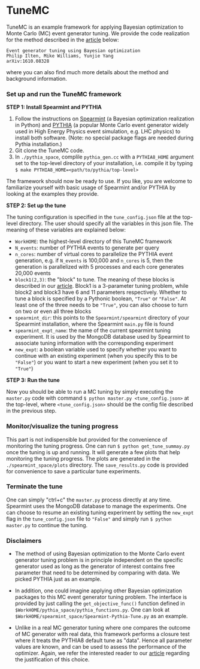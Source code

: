 TuneMC
=====================================================

TuneMC is an example framework for applying Bayesian optimization to Monte Carlo (MC) event generator tuning. We provide the code realization for the method described in the [article](https://arxiv.org/abs/1610.08328) below:

    Event generator tuning using Bayesian optimization
    Philip Ilten, Mike Williams, Yunjie Yang
    arXiv:1610.08328

where you can also find much more details about the method and background information.

### Set up and run the TuneMC framework

**STEP 1: Install Spearmint and PYTHIA**

1. Follow the instructions on [Spearmint](https://github.com/HIPS/Spearmint) (a Bayesian optimization realization in Python) and [PYTHIA](http://home.thep.lu.se/Pythia/) (a popular Monte Carlo event generator widely used in High Energy Physics event simulation, e.g. LHC physics) to install both software. (Note: no special package flags are needed during Pythia installation.) 
2. Git clone the TuneMC code. 
3. In `./pythia_space`, complile `pythia_gen.cc` with a `PYTHIA8_HOME` argument set to the top-level directory of your installation, i.e. compile it by typing `$ make PYTHIA8_HOME=<path/to/pythia/top-level>` 

The framework should now be ready to use. If you like, you are welcome to familiarize yourself with basic usage of Spearmint and/or PYTHIA by looking at the examples they provide.

**STEP 2: Set up the tune**

The tuning configuration is specified in the `tune_config.json` file at the top-level directory. The user should specify all the variables in this json file. The meaning of these variables are explained below: 

- `WorkHOME`: the highest-level directory of this TuneMC framework 
- `N_events`: number of PYTHIA events to generate per query 
- `n_cores`: number of virtual cores to parallelize the PYTHIA event generation, e.g. if `N_events` is 100,000 and `n_cores` is 5, then the generation is parallelized with 5 processes and each core generates 20,000 events 
- `block1(2,3)`: the "block" to tune. The meaning of these blocks is described in our [article](https://arxiv.org/abs/1610.08328). Block1 is a 3-parameter tuning problem, while block2 and block3 have 6 and 11 parameters respectively. Whether to tune a block is specified by a Pythonic boolean, `"True"` or `"False"`. At least one of the three needs to be `"True"`, you can also choose to turn on two or even all three blocks 
- `spearmint_dir`: this points to the `Spearmint/spearmint` directory of your Spearmint installation, where the Spearmint `main.py` file is found 
- `spearmint_expt_name`: the name of the current spearmint tuning experiment. It is used by the MongoDB database used by Spearmint to associate tuning information with the corresponding experiment 
- `new_expt`: a boolean variable used to specify whether you want to continue with an existing experiment (when you specify this to be `"False"`) or you want to start a new experiment (when you set it to `"True"`) 

**STEP 3: Run the tune**

Now you should be able to run a MC tuning by simply executing the `master.py` code with command `$ python master.py <tune_config.json>` at the top-level, where `<tune_config.json>` should be the config file described in the previous step. 

### Monitor/visualize the tuning progress
This part is not indispensible but provided for the convenience of monitoring the tuning progress. One can run `$ python get_tune_summay.py` once the tuning is up and running. It will generate a few plots that help monitoring the tuning progress. The plots are generated in the `./spearmint_space/plots` directory. The `save_results.py` code is provided for convenience to save a particular tune experiments.

### Terminate the tune
One can simply "ctrl+c" the `master.py` process directly at any time. Spearmint uses the MongoDB database to manage the experiments. One can choose to resume an existing tuning experiment by setting the `new_expt` flag in the `tune_config.json` file to `"False"` and simply run `$ python master.py` to continue the tuning.

 
### Disclaimers

-  The method of using Bayesian optimization to the Monte Carlo event generator tuning problem is in principle independent on the specific generator used as long as the generator of interest contains free parameter that need to be determined by comparing with data. We picked PYTHIA just as an example. 

- In addition, one could imagine applying other Bayesian optimization packages to this MC event generator tuning problem. The interface is provided by just calling the `get_objective_func()` function defined in `$WorkHOME/pythia_space/pythia_functions.py`. One can look at `$WorkHOME/spearmint_space/Spearmint-Pythia-Tune.py` as an example.  

- Unlike in a real MC generator tuning where one compares the outcome of MC generator with real data, this framework performs a closure test where it treats the PYTHIA8 default tune as "data". Hence all parameter values are known, and can be used to assess the performance of the optimizer. Again, we refer the interested reader to our [article](https://arxiv.org/abs/1610.08328) regarding the justification of this choice.

